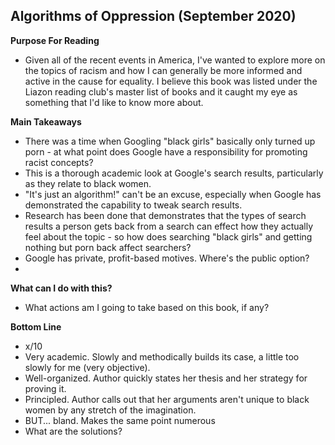 ## Algorithms of Oppression (September 2020)

**Purpose For Reading**
- Given all of the recent events in America, I've wanted to explore more on the topics of racism and how I can generally be more informed and active in the cause for equality. I believe this book was listed under the Liazon reading club's master list of books and it caught my eye as something that I'd like to know more about.
 
**Main Takeaways**
- There was a time when Googling "black girls" basically only turned up porn - at what point does Google have a responsibility for promoting racist concepts?
- This is a thorough academic look at Google's search results, particularly as they relate to black women.
- "It's just an algorithm!" can't be an excuse, especially when Google has demonstrated the capability to tweak search results.
- Research has been done that demonstrates that the types of search results a person gets back from a search can effect how they actually feel about the topic - so how does searching "black girls" and getting nothing but porn back affect searchers?
- Google has private, profit-based motives. Where's the public option?
- 

**What can I do with this?**
- What actions am I going to take based on this book, if any?

**Bottom Line**
- x/10
- Very academic. Slowly and methodically builds its case, a little too slowly for me (very objective).
- Well-organized. Author quickly states her thesis and her strategy for proving it.
- Principled. Author calls out that her arguments aren't unique to black women by any stretch of the imagination.
- BUT... bland. Makes the same point numerous
- What are the solutions?
<!--stackedit_data:
eyJoaXN0b3J5IjpbLTkzNjYzMTU5MiwxODk1OTUyMjI2LDQyNj
I1NzI5MiwtMTIzMzU5MTM2OV19
-->